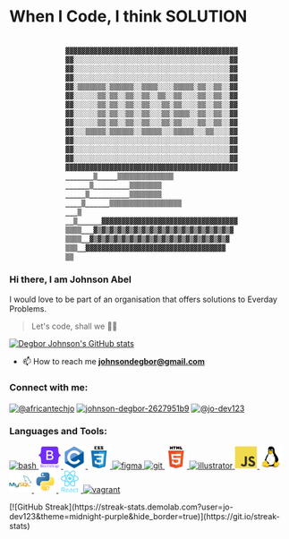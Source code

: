 # When I Code, I think **SOLUTION**
<h5 align = "left">

```

              ▓▓▓▓▓▓▓▓▓▓▓▓▓▓▓▓▓▓▓▓▓▓▓▓▓▓▓▓▓▓▓▓▓▓▓▓▓▓▓▓▓▓▓
              ▓▓░░░░░░░░░░░░░░░░░░░░░░░░░░░░░░░░░░░░░░░▓▓
              ▓▓░░░░░░░░░░░░░░░░░░░░░░░░░░░░░░░░░░░░░░░▓▓
              ▓▓░░░░░░░░░░░░░░░░░░░░░░░░░░░░░░░░░░░░░░░▓▓
              ▓▓░▒▒▒▒▒▒▒░▒▒▒▒▒▒░░▒▒▒▒░░░░▒▒▒▒▒░▒▒░░▒▒░░▓▓
              ▓▓░░░░░░▒▒░▒▒░░▒▒░░▒▒░░▒▒░░▒▒░░░░▒▒░░▒▒░░▓▓
              ▓▓░░░░░░▒▒░▒▒░░▒▒░░▒▒░░░▒▒░▒▒░░░░▒▒░░▒▒░░▓▓
              ▓▓░░░░░░▒▒░▒▒░░▒▒░░▒▒░░░▒▒░▒▒▒▒░░▒▒░░▒▒░░▓▓
              ▓▓░░░░░░▒▒░▒▒░░▒▒░░▒▒░░░▒▒░▒▒░░░░▒▒░░▒▒░░▓▓
              ▓▓░░░▒▒▒▒▒░▒▒▒▒▒▒░░▒▒▒▒▒░░░▒▒▒▒▒░░░▒▒░░░░▓▓
              ▓▓░░░░░░░░░░░░░░░░░░░░░░░░░░░░░░░░░░░░░░░▓▓
              ▓▓░░░░░░░░░░░░░░░░░░░░░░░░░░░░░░░░░░░░░░░▓▓
              ▓▓░░░░░░░░░░░░░░░░░░░░░░░░░░░░░░░░░░░░░░░▓▓
              ▓▓▓▓▓▓▓▓▓▓▓▓▓▓▓▓▓▓▓▓▓▓▓▓▓▓▓▓▓▓▓▓▓▓▓▓▓▓▓▓▓▓▓
              _______▒_____▒▒▒▒▒▒▒▒▒▒▒▒▒▒
              ______▒_________▒▒▒▒▒▒▒▒
              _____▒__________▒▒▒▒▒▒▒▒
              ____▒______▒▒▒▒▒▒▒▒▒▒▒▒▒▒▒▒▒▒
              ___▒
              __▒______▓▓▓▓▓▓▓▓▓▓▓▓▓▓▓▓▓▓▓▓▓▓▓▓▓▓▓▓▓▓▓▓▓▓
              ▒▒▒▒___▓▒▓▒▓▒▓▒▓▒▓▒▓▒▓▒▓▒▓▒▓▒▓▒▓▒▓▒▓▒▓▒▓▒▓
              ▒▒▒▒__▓▒▓▒▓▒▓▒▓▒▓▒▓▒▓▒▓▒▓▒▓▒▓▒▓▒▓▒▓▒▓▒▓▒▓
              ▒▒▒__▓▓▓▓▓▓▓▓▓▓▓▓▓▓▓▓▓▓▓▓▓▓▓▓▓▓▓▓▓▓▓▓▓▓▓
              ▒▒
```

</h5>

### Hi there, I am Johnson Abel
I would love to be part of an organisation that offers solutions to Everday Problems. 
> Let's code, shall we :man_technologist:

<!--<a href="">
<img height="180px" align="center" src="https://github-readme-stats.vercel.app/api?username=betascribbles&show_icons=true&theme=jolly&layout=compact" />
</a>-->

[![Degbor Johnson's GitHub stats](https://github-readme-stats.vercel.app/api?username=jo-dev123&theme=algolia)](https://github.com/jo-dev123/github-readme-stats) <br />
<!--[![Top Langs](https://github-readme-stats.vercel.app/api/top-langs/?username=jo-dev123&layout=compact&theme=algolia)](https://github.com/jo-dev123/github-readme-stats)-->

- 📫 How to reach me **johnsondegbor@gmail.com**

<h3 align="left">Connect with me:</h3>
<p align="left">
<a href="https://twitter.com/@africantechjo" target="blank"><img align="center" src="https://raw.githubusercontent.com/rahuldkjain/github-profile-readme-generator/master/src/images/icons/Social/twitter.svg" alt="@africantechjo" height="30" width="40" /></a>
<a href="https://linkedin.com/in/johnson-degbor-2627951b9" target="blank"><img align="center" src="https://raw.githubusercontent.com/rahuldkjain/github-profile-readme-generator/master/src/images/icons/Social/linked-in-alt.svg" alt="johnson-degbor-2627951b9" height="30" width="40" /></a>
<a href="https://hashnode.com/@jo-dev123" target="blank"><img align="center" src="https://raw.githubusercontent.com/rahuldkjain/github-profile-readme-generator/master/src/images/icons/Social/hashnode.svg" alt="@jo-dev123" height="30" width="40" /></a>
</p>

<h3 align="left">Languages and Tools:</h3>
<p align="left"> <a href="https://www.gnu.org/software/bash/" target="_blank" rel="noreferrer"> <img src="https://www.vectorlogo.zone/logos/gnu_bash/gnu_bash-icon.svg" alt="bash" width="40" height="40"/> </a> <a href="https://getbootstrap.com" target="_blank" rel="noreferrer"> <img src="https://raw.githubusercontent.com/devicons/devicon/master/icons/bootstrap/bootstrap-plain-wordmark.svg" alt="bootstrap" width="40" height="40"/> </a> <a href="https://www.cprogramming.com/" target="_blank" rel="noreferrer"> <img src="https://raw.githubusercontent.com/devicons/devicon/master/icons/c/c-original.svg" alt="c" width="40" height="40"/> </a> <a href="https://www.w3schools.com/css/" target="_blank" rel="noreferrer"> <img src="https://raw.githubusercontent.com/devicons/devicon/master/icons/css3/css3-original-wordmark.svg" alt="css3" width="40" height="40"/> </a> <a href="https://www.figma.com/" target="_blank" rel="noreferrer"> <img src="https://www.vectorlogo.zone/logos/figma/figma-icon.svg" alt="figma" width="40" height="40"/> </a> <a href="https://git-scm.com/" target="_blank" rel="noreferrer"> <img src="https://www.vectorlogo.zone/logos/git-scm/git-scm-icon.svg" alt="git" width="40" height="40"/> </a> <a href="https://www.w3.org/html/" target="_blank" rel="noreferrer"> <img src="https://raw.githubusercontent.com/devicons/devicon/master/icons/html5/html5-original-wordmark.svg" alt="html5" width="40" height="40"/> </a> <a href="https://www.adobe.com/in/products/illustrator.html" target="_blank" rel="noreferrer"> <img src="https://www.vectorlogo.zone/logos/adobe_illustrator/adobe_illustrator-icon.svg" alt="illustrator" width="40" height="40"/> </a> <a href="https://developer.mozilla.org/en-US/docs/Web/JavaScript" target="_blank" rel="noreferrer"> <img src="https://raw.githubusercontent.com/devicons/devicon/master/icons/javascript/javascript-original.svg" alt="javascript" width="40" height="40"/> </a> <a href="https://www.linux.org/" target="_blank" rel="noreferrer"> <img src="https://raw.githubusercontent.com/devicons/devicon/master/icons/linux/linux-original.svg" alt="linux" width="40" height="40"/> </a> <a href="https://www.mysql.com/" target="_blank" rel="noreferrer"> <img src="https://raw.githubusercontent.com/devicons/devicon/master/icons/mysql/mysql-original-wordmark.svg" alt="mysql" width="40" height="40"/> </a> <a href="https://www.python.org" target="_blank" rel="noreferrer"> <img src="https://raw.githubusercontent.com/devicons/devicon/master/icons/python/python-original.svg" alt="python" width="40" height="40"/> </a> <a href="https://reactjs.org/" target="_blank" rel="noreferrer"> <img src="https://raw.githubusercontent.com/devicons/devicon/master/icons/react/react-original-wordmark.svg" alt="react" width="40" height="40"/> </a> <a href="https://www.vagrantup.com/" target="_blank" rel="noreferrer"> <img src="https://www.vectorlogo.zone/logos/vagrantup/vagrantup-icon.svg" alt="vagrant" width="40" height="40"/> </a> </p>

<p>[![GitHub Streak](https://streak-stats.demolab.com?user=jo-dev123&theme=midnight-purple&hide_border=true)](https://git.io/streak-stats)</p>

